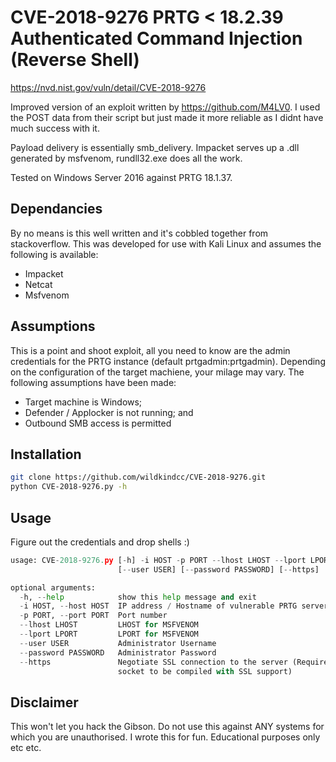 # CVE-2018-9276 PRTG < 18.2.39 Authenticated Command Injection (Reverse Shell)
https://nvd.nist.gov/vuln/detail/CVE-2018-9276

Improved version of an exploit written by https://github.com/M4LV0.  I used the POST data from their script but just made it more reliable as I didnt have much success with it.

Payload delivery is essentially smb_delivery.  Impacket serves up a .dll generated by msfvenom, rundll32.exe does all the work.

Tested on Windows Server 2016 against PRTG 18.1.37.

## Dependancies

By no means is this well written and it's cobbled together from stackoverflow.  This was developed for use with Kali Linux and assumes the following is available:
* Impacket
* Netcat
* Msfvenom

## Assumptions
This is a point and shoot exploit, all you need to know are the admin credentials for the PRTG instance (default prtgadmin:prtgadmin).  Depending on the configuration of the target machiene, your milage may vary.  The following assumptions have been made:
* Target machine is Windows;
* Defender / Applocker is not running; and
* Outbound SMB access is permitted

## Installation


```bash
git clone https://github.com/wildkindcc/CVE-2018-9276.git
python CVE-2018-9276.py -h
```

## Usage
Figure out the credentials and drop shells :)
```python
usage: CVE-2018-9276.py [-h] -i HOST -p PORT --lhost LHOST --lport LPORT
                        [--user USER] [--password PASSWORD] [--https]

optional arguments:
  -h, --help            show this help message and exit
  -i HOST, --host HOST  IP address / Hostname of vulnerable PRTG server
  -p PORT, --port PORT  Port number
  --lhost LHOST         LHOST for MSFVENOM
  --lport LPORT         LPORT for MSFVENOM
  --user USER           Administrator Username
  --password PASSWORD   Administrator Password
  --https               Negotiate SSL connection to the server (Requires
                        socket to be compiled with SSL support)

```
## Disclaimer

This won't let you hack the Gibson.  Do not use this against ANY systems for which you are unauthorised.  I wrote this for fun.  Educational purposes only etc etc.

